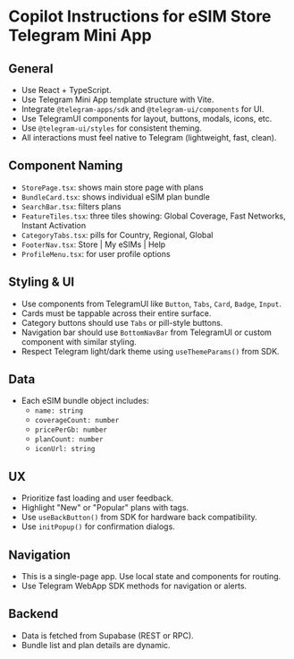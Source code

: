 # Copilot Instructions for eSIM Store Telegram Mini App

## General
- Use React + TypeScript.
- Use Telegram Mini App template structure with Vite.
- Integrate `@telegram-apps/sdk` and `@telegram-ui/components` for UI.
- Use TelegramUI components for layout, buttons, modals, icons, etc.
- Use `@telegram-ui/styles` for consistent theming.
- All interactions must feel native to Telegram (lightweight, fast, clean).

## Component Naming
- `StorePage.tsx`: shows main store page with plans
- `BundleCard.tsx`: shows individual eSIM plan bundle
- `SearchBar.tsx`: filters plans
- `FeatureTiles.tsx`: three tiles showing: Global Coverage, Fast Networks, Instant Activation
- `CategoryTabs.tsx`: pills for Country, Regional, Global
- `FooterNav.tsx`: Store | My eSIMs | Help
- `ProfileMenu.tsx`: for user profile options

## Styling & UI
- Use components from TelegramUI like `Button`, `Tabs`, `Card`, `Badge`, `Input`.
- Cards must be tappable across their entire surface.
- Category buttons should use `Tabs` or pill-style buttons.
- Navigation bar should use `BottomNavBar` from TelegramUI or custom component with similar styling.
- Respect Telegram light/dark theme using `useThemeParams()` from SDK.

## Data
- Each eSIM bundle object includes:
  - `name: string`
  - `coverageCount: number`
  - `pricePerGb: number`
  - `planCount: number`
  - `iconUrl: string`

## UX
- Prioritize fast loading and user feedback.
- Highlight "New" or "Popular" plans with tags.
- Use `useBackButton()` from SDK for hardware back compatibility.
- Use `initPopup()` for confirmation dialogs.

## Navigation
- This is a single-page app. Use local state and components for routing.
- Use Telegram WebApp SDK methods for navigation or alerts.

## Backend
- Data is fetched from Supabase (REST or RPC).
- Bundle list and plan details are dynamic.
